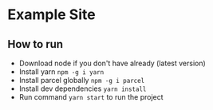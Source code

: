 # Example Site

## How to run

- Download node if you don't have already (latest version)
- Install yarn `npm -g i yarn`
- Install parcel globally `npm -g i parcel`
- Install dev dependencies `yarn install`
- Run command `yarn start` to run the project
